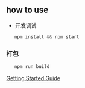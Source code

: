 ## how to use

* 开发调试
```javascript 
   npm install && npm start
```

### 打包

```javascript 
   npm run build
```
[Getting Started Guide](http://www.tutorialspoint.com/reactjs/index.htm)